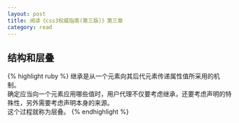 ```yaml
---
layout: post
title: 阅读《css3权威指南(第三版)》第三章
category: read
---
```


<h2>结构和层叠</h2>

{% highlight ruby %}
	继承是从一个元素向其后代元素传递属性值所采用的机制。<br />确定应当向一个元素应用哪些值时，用户代理不仅要考虑继承，还要考虑声明的特殊性，另外需要考虑声明本身的来源。<br />这个过程就称为层叠。
{% endhighlight %}